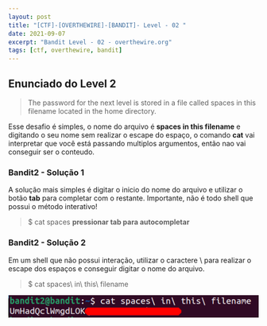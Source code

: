 ```yaml
---
layout: post
title: "[CTF]-[OVERTHEWIRE]-[BANDIT]- Level - 02 "
date: 2021-09-07
excerpt: "Bandit Level - 02 - overthewire.org"
tags: [ctf, overthewire, bandit]
---
```


## Enunciado do Level 2
>The password for the next level is stored in a file called spaces in this filename located in the home directory.

Esse desafio é simples, o nome do arquivo é __spaces in this filename__ e digitando o seu nome sem realizar o escape do espaço, o comando __cat__ vai interpretar que você está passando multiplos argumentos, então nao vai conseguir ser o conteudo.


### Bandit2 - Solução 1

A solução mais simples é digitar o inicio do nome do arquivo e utilizar o botão __tab__ para completar com o restante. Importante, não é todo shell que possui o método interativo!

> $ cat spaces __pressionar tab para autocompletar__

### Bandit2 - Solução 2 

Em um shell que não possui interação, utilizar o caractere \ para realizar o escape dos espaços e conseguir digitar o nome do arquivo.

> $ cat spaces\ in\ this\ filename

![Utilizando o cat + escape](/img_posts/ctf/overthewire/bandit/lvl2-1.png)


